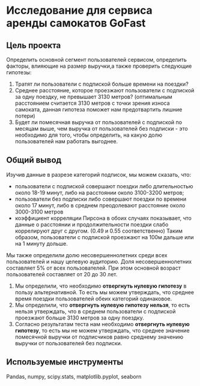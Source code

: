 # Исследование для сервиса аренды самокатов GoFast

## Цель проекта

Определить основной сегмент пользователей сервисом, определить факторы, влияющие на размер выручки,а также проверить следующие гипотезы:

1. Тратят ли пользователи с подпиской больше времени на поездки?
2. Среднее расстояние, которое проезжают пользователи с подпиской за одну поездку, не превышает 3130 метров? (оптимальным расстоянием считается 3130 метров с точки зрения износа самоката, данная гипотеза поможет нам предотвартить лишние потери)
3. Будет ли помесячная выручка от пользователей с подпиской по месяцам выше, чем выручка от пользователей без подписки - это необходимо для того, чтобы определить, на какую долю пользователей нам работать выгоднее.

## Общий вывод

Изучив данные в разрезе категорий подписок, мы можем сказать, что:
- пользователи с подпиской совершают поездки либо длительностью около 18-19 минут, либо на расстоянии около 3100-3200 метров;
- пользователи без подписки либо совершают поездки по времени около 17 минут, либо в среднем преодолевают расстояние около 3000-3100 метров
- коэффициент корреляции Пирсона в обоих случаях показывает, что данные о расстоянии и продолжительности поездки слабо коррелируют друг с другом. (0.49 и 0.55 соответственно)
Таким образом, пользователи с подпиской проезжают на 100м дальше или на 1 минуту дольше.

Мы также определили долю несовершеннолетних среди всех пользователей и нашу целевую аудиторию.
Доля несовершеннолетних составляет 5% от всех пользователей.
При этом основной возраст пользователей составляет от 20 до 30 лет.

1. Мы определили, что необходимо **отвергнуть нулевую гипотезу** в пользу альтернативной. То есть мы можем утверждать, что среднее время поездки пользователей обеих категорий одинаковое.
2. Мы определили, что **отвергнуть нулевую гипотезу нельзя**, то есть нельзя утверждать, что в среднем пользователи с подпиской проезжают больше 3130 метров за одну поездку.
3. Согласно результатам теста нам необходимо **отвергнуть нулевую гипотезу**, то есть мы не можем утверждать, что среднее значение помесячной выручки от подписчиков равно среднему значению выручки от пользователей без подписки.

## Используемые инструменты
Pandas, numpy, scipy.stats, matplotlib.pyplot, seaborn
